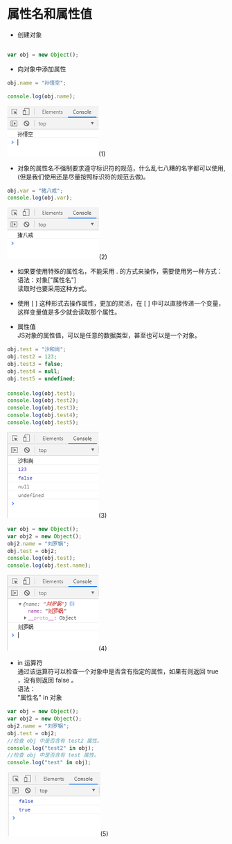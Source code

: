 # 属性名和属性值

* 创建对象  

```javascript
```

```javascript
var obj = new Object();
```

* 向对象中添加属性

```javascript
obj.name = "孙悟空";
```

```javascript
console.log(obj.name);
```

![image](../images/18/1.png)(1)

* 对象的属性名不强制要求遵守标识符的规范，什么乱七八糟的名字都可以使用,(但是我们使用还是尽量按照标识符的规范去做)。

```javascript
obj.var = "猪八戒";
console.log(obj.var);
```

![image](../images/18/2.png)(2)

* 如果要使用特殊的属性名，不能采用 . 的方式来操作，需要使用另一种方式：  
语法：对象["属性名"]  
读取时也要采用这种方式。  

* 使用 [ ] 这种形式去操作属性，更加的灵活，在 [ ] 中可以直接传递一个变量，这样变量值是多少就会读取那个属性。

* 属性值  
JS对象的属性值，可以是任意的数据类型，甚至也可以是一个对象。 

```javascript
obj.test = "沙和尚";
obj.test2 = 123;
obj.test3 = false;
obj.test4 = null;
obj.test5 = undefined;

console.log(obj.test);
console.log(obj.test2);
console.log(obj.test3);
console.log(obj.test4);
console.log(obj.test5);
``` 
![image](../images/18/3.png)(3)

```javascript
var obj = new Object();
var obj2 = new Object();
obj2.name = "刘罗锅";
obj.test = obj2;
console.log(obj.test);
console.log(obj.test.name);
```
![image](../images/18/4.png)(4)

* in 运算符  
通过该运算符可以检查一个对象中是否含有指定的属性，如果有则返回 true ，没有则返回 false 。  
语法：  
"属性名" in 对象

```javascript
var obj = new Object();
var obj2 = new Object();
obj2.name = "刘罗锅";
obj.test = obj2;
//检查 obj 中是否含有 test2 属性。
console.log("test2" in obj);
//检查 obj 中是否含有 test 属性。
console.log("test" in obj);
```
![image](../images/18/5.png)(5)

